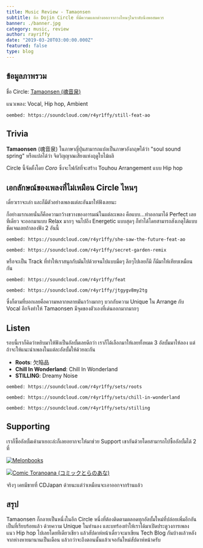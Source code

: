 ```yaml
---
title: Music Review - Tamaonsen
subtitle: อีก Dojin Circle ที่มีความแตกต่างออกจากวงไหนๆในระดับนึงพอสมควร
banner: ./banner.jpg
category: music, review
author: rayriffy
date: "2019-03-20T03:00:00.000Z"
featured: false
type: blog
---
```


## ข้อมูลภาพรวม

ชื่อ Circle: [Tamaonsen (魂音泉)](http://tamaonsen.com/)

แนวเพลง: Vocal, Hip hop, Ambient

`oembed: https://soundcloud.com/r4yr1ffy/still-feat-ao`

## Trivia

**Tamaonsen** (魂音泉) ในภาษาญี่ปุ่นสามารถแปลเป็นภาษาอังกฤษได้ว่า "soul sound spring" หรือแปลได้ว่า จิตวิญญาณเสียงแห่งฤดูใบไม้ผลิ

Circle นี้จัดตั้งโดย *Coro* ซึ่งจะโฟกัสที่จะสร้าง Touhou Arrangement แบบ Hip hop

## เอกลักษณ์ของเพลงที่ไม่เหมือน Circle ไหนๆ

เดี๋ยวเราจะเล่า และก็มีตัวอย่างเพลงแต่ละอันมาให้ฟังเลยนะ

ก็อย่างแรกเลยนั่นก็คือความกว้างขวางของอารมณ์ในแต่ละเพลง คือแบบ...ทำออกมาได้ Perfect เลยทีเดียว จะออกมาแบบ Relax มากๆ จนไปถึง Energetic แบบสุดๆ ก็ทำได้โดยสามารถสังเกตุได้แบบชัดเจนเลยถ้าลองฟัง 2 อันนี้

`oembed: https://soundcloud.com/r4yr1ffy/she-saw-the-future-feat-ao`

`oembed: https://soundcloud.com/r4yr1ffy/secret-garden-remix`

หรือจะเป็น Track ที่ทำให้เราสนุกกับมันไปด้วยจนไปแบบมืดๆ ลึกๆไปเลยก็มี ก็มีมาให้เทียบเหมือนกัน

`oembed: https://soundcloud.com/r4yr1ffy/feat`

`oembed: https://soundcloud.com/r4yr1ffy/jtgygv8my2tg`

ซึ่งก็ตามที่บอกเลยคือความหลากหลายมันกว้างมากๆ บวกกับความ Unique ใน Arrange กับ Vocal อีกจึงทำให้ Tamaonsen มีจุดของตัวเองที่เด่นออกมากมากๆ

## Listen

รอบนี้เราก็คิดว่าหยิบมาให้ฟังเป็นอัลบั้มเลยดีกว่า เราก็ได้เลือกมาให้เลยทั้งหมด 3 อัลบั้มมาให้ลอง แต่ถ้าจะให้แนะนำเพลงในแต่ละอัลบั้มให้ด้วยละกัน

-   **Roots**: 欠陥品
-   **Chill In Wonderland**: Chill In Wonderland
-   **STILLING**: Dreamy Noise

`oembed: https://soundcloud.com/r4yr1ffy/sets/roots`

`oembed: https://soundcloud.com/r4yr1ffy/sets/chill-in-wonderland`

`oembed: https://soundcloud.com/r4yr1ffy/sets/stilling`

## Supporting

เราก็ซื้ออัลบั้มเค้ามาเยอะล่ะก็เลยอยากจะให้มาช่วย Support เขากันด้วยโดยสามารถไปซื้ออัลบั้มได้ 2 ที่

[![Melonbooks](https://www.melonbooks.co.jp/user_data/bnr/banner_566x100.gif)](https://www.melonbooks.co.jp/circle/index.php?circle_id=19021)

[![Comic Toranoana (コミックとらのあな)](https://www.toranoana.jp/icon/largebannar.gif)](https://ec.toranoana.jp/tora_r/ec/cit/circle/2UPAdC6P8V7KdE60d687/all/)

จริงๆ เคยมีขายที่ CDJapan ด้วยนะแต่ว่าเหมือนจะเอาออกจากร้านแล้ว

## สรุป

Tamaonsen ก็กลายเป็นหนึ่งในอีก Circle หนึ่งที่ต้องติดตามตลอดทุกอัลบั้มใหม่ที่ปล่อยเพิ่มอีกอันเป็นที่เรียบร้อยแล้ว ด้วยความ Unique ในทำนอง และบทร้องทำให้เราได้มาเปิดประตูวงการเพลงแนว Hip hop ไปเลยโดยทีเดียวเชียว แล้วสัปดาห์หน้าเดี๋ยวจะมาเขียน Tech Blog กันบ้างแล้วหลังจากห่างหายมานานเป็นเดือน แล้วกว่าจะถึงตอนนั้นแล้วเจอกันใหม่สัปดาห์หน้าครับ
